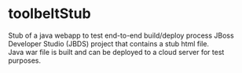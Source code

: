 # toolbeltStub
Stub of a java webapp to test end-to-end build/deploy process
JBoss Developer Studio (JBDS) project that contains a stub html file.  
Java war file is built and can be deployed to a cloud server for test purposes.
